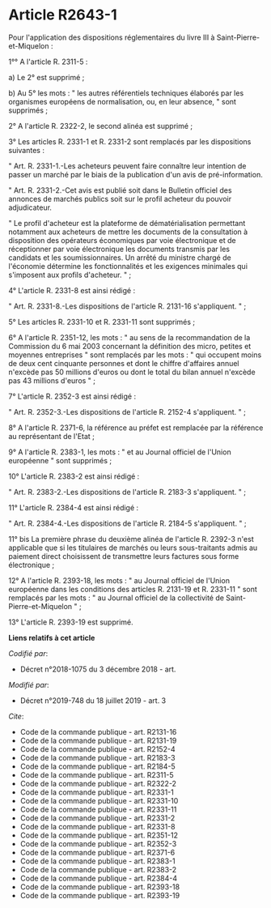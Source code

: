 # Article R2643-1

Pour l'application des dispositions réglementaires du livre III à Saint-Pierre-et-Miquelon :

1°° A l'article R. 2311-5 :

a) Le 2° est supprimé ;

b) Au 5° les mots : " les autres référentiels techniques élaborés par les organismes européens de normalisation, ou, en leur
absence, " sont supprimés ;

2° A l'article R. 2322-2, le second alinéa est supprimé ;

3° Les articles R. 2331-1 et R. 2331-2 sont remplacés par les dispositions suivantes :

" Art. R. 2331-1.-Les acheteurs peuvent faire connaître leur intention de passer un marché par le biais de la publication
d'un avis de pré-information.

" Art. R. 2331-2.-Cet avis est publié soit dans le Bulletin officiel des annonces de marchés publics soit sur le profil
acheteur du pouvoir adjudicateur.

" Le profil d'acheteur est la plateforme de dématérialisation permettant notamment aux acheteurs de mettre les documents de
la consultation à disposition des opérateurs économiques par voie électronique et de réceptionner par voie électronique les
documents transmis par les candidats et les soumissionnaires. Un arrêté du ministre chargé de l'économie détermine les
fonctionnalités et les exigences minimales qui s'imposent aux profils d'acheteur. " ;

4° L'article R. 2331-8 est ainsi rédigé :

" Art. R. 2331-8.-Les dispositions de l'article R. 2131-16 s'appliquent. " ;

5° Les articles R. 2331-10 et R. 2331-11 sont supprimés ;

6° A l'article R. 2351-12, les mots : " au sens de la recommandation de la Commission du 6 mai 2003 concernant la définition
des micro, petites et moyennes entreprises " sont remplacés par les mots : " qui occupent moins de deux cent cinquante
personnes et dont le chiffre d'affaires annuel n'excède pas 50 millions d'euros ou dont le total du bilan annuel n'excède pas
43 millions d'euros " ;

7° L'article R. 2352-3 est ainsi rédigé :

" Art. R. 2352-3.-Les dispositions de l'article R. 2152-4 s'appliquent. " ;

8° A l'article R. 2371-6, la référence au préfet est remplacée par la référence au représentant de l'Etat ;

9° A l'article R. 2383-1, les mots : " et au Journal officiel de l'Union européenne " sont supprimés ;

10° L'article R. 2383-2 est ainsi rédigé :

" Art. R. 2383-2.-Les dispositions de l'article R. 2183-3 s'appliquent. " ;

11° L'article R. 2384-4 est ainsi rédigé :

" Art. R. 2384-4.-Les dispositions de l'article R. 2184-5 s'appliquent. " ;

11° bis La première phrase du deuxième alinéa de l'article R. 2392-3 n'est applicable que si les titulaires de marchés ou
leurs sous-traitants admis au paiement direct choisissent de transmettre leurs factures sous forme électronique ;

12° A l'article R. 2393-18, les mots : " au Journal officiel de l'Union européenne dans les conditions des articles R.
2131-19 et R. 2331-11 " sont remplacés par les mots : " au Journal officiel de la collectivité de Saint-Pierre-et-Miquelon
" ;

13° L'article R. 2393-19 est supprimé.

**Liens relatifs à cet article**

_Codifié par_:

  - Décret n°2018-1075 du 3 décembre 2018 - art.

_Modifié par_:

  - Décret n°2019-748 du 18 juillet 2019 - art. 3

_Cite_:

  - Code de la commande publique - art. R2131-16
  - Code de la commande publique - art. R2131-19
  - Code de la commande publique - art. R2152-4
  - Code de la commande publique - art. R2183-3
  - Code de la commande publique - art. R2184-5
  - Code de la commande publique - art. R2311-5
  - Code de la commande publique - art. R2322-2
  - Code de la commande publique - art. R2331-1
  - Code de la commande publique - art. R2331-10
  - Code de la commande publique - art. R2331-11
  - Code de la commande publique - art. R2331-2
  - Code de la commande publique - art. R2331-8
  - Code de la commande publique - art. R2351-12
  - Code de la commande publique - art. R2352-3
  - Code de la commande publique - art. R2371-6
  - Code de la commande publique - art. R2383-1
  - Code de la commande publique - art. R2383-2
  - Code de la commande publique - art. R2384-4
  - Code de la commande publique - art. R2393-18
  - Code de la commande publique - art. R2393-19

